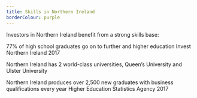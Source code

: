 ```yaml
---
title: Skills in Northern Ireland
borderColour: purple
---
```

Investors in Northern Ireland benefit from a strong skills base:


77% of high school graduates go on to further and higher education 
Invest Northern Ireland 2017


Northern Ireland has 2 world-class universities, Queen’s University and Ulster University


Northern Ireland produces over 2,500 new graduates with business qualifications every year
Higher Education Statistics Agency 2017
